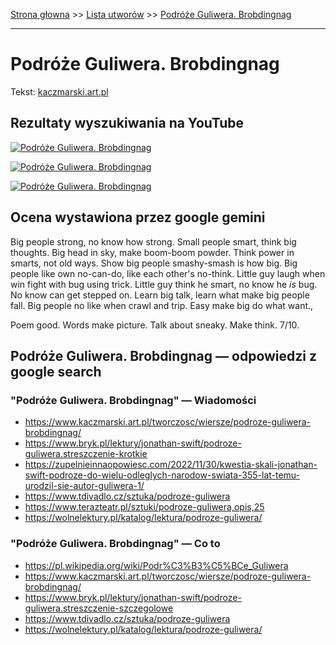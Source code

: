 [Strona głowna](../index.md) >> [Lista utworów](../list.md) >> [Podróże Guliwera. Brobdingnag](443.md)

---

# Podróże Guliwera. Brobdingnag

Tekst: [kaczmarski.art.pl](https://www.kaczmarski.art.pl/tworczosc/wiersze/podroze-guliwera-brobdingnag/)

## Rezultaty wyszukiwania na YouTube

[![Podróże Guliwera. Brobdingnag](http://img.youtube.com/vi/il00YwoPdYA/0.jpg)](https://www.youtube.com/watch?v=il00YwoPdYA "Jacek Kaczmarski - Podróże Guliwera. Brobdingnag  Tekst - YouTube")

[![Podróże Guliwera. Brobdingnag](http://img.youtube.com/vi/7G2-5DdD1Yw/0.jpg)](https://www.youtube.com/watch?v=7G2-5DdD1Yw "Podróże Guliwera: Brobdingnag - Jacek Kaczmarski TEKST - YouTube")

[![Podróże Guliwera. Brobdingnag](http://img.youtube.com/vi/6QLnpS4bxtM/0.jpg)](https://www.youtube.com/watch?v=6QLnpS4bxtM "Jacek Kaczmarski - Podróże Guliwera. Liliput  Tekst - YouTube")

## Ocena wystawiona przez google gemini

Big people strong, no know how strong. Small people smart, think big thoughts. Big head in sky, make boom-boom powder. Think power in smarts, not old ways. Show big people smashy-smash is how big. Big people like own no-can-do, like each other's no-think. Little guy laugh when win fight with bug using trick. Little guy think he smart, no know he *is* bug. No know can get stepped on. Learn big talk, learn what make big people fall. Big people no like when crawl and trip. Easy make big do what want.,

Poem good. Words make picture. Talk about sneaky. Make think. 7/10.


## Podróże Guliwera. Brobdingnag — odpowiedzi z google search

### "Podróże Guliwera. Brobdingnag" — Wiadomości

 - <https://www.kaczmarski.art.pl/tworczosc/wiersze/podroze-guliwera-brobdingnag/>
 - <https://www.bryk.pl/lektury/jonathan-swift/podroze-guliwera.streszczenie-krotkie>
 - <https://zupelnieinnaopowiesc.com/2022/11/30/kwestia-skali-jonathan-swift-podroze-do-wielu-odleglych-narodow-swiata-355-lat-temu-urodzil-sie-autor-guliwera-1/>
 - <https://www.tdivadlo.cz/sztuka/podroze-guliwera>
 - <https://www.terazteatr.pl/sztuki/podroze-guliwera,opis,25>
 - <https://wolnelektury.pl/katalog/lektura/podroze-guliwera/>

### "Podróże Guliwera. Brobdingnag" — Co to

 - <https://pl.wikipedia.org/wiki/Podr%C3%B3%C5%BCe_Guliwera>
 - <https://www.kaczmarski.art.pl/tworczosc/wiersze/podroze-guliwera-brobdingnag/>
 - <https://www.bryk.pl/lektury/jonathan-swift/podroze-guliwera.streszczenie-szczegolowe>
 - <https://www.tdivadlo.cz/sztuka/podroze-guliwera>
 - <https://wolnelektury.pl/katalog/lektura/podroze-guliwera/>

